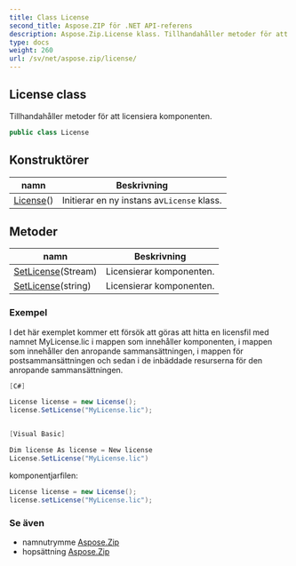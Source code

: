 ```yaml
---
title: Class License
second_title: Aspose.ZIP för .NET API-referens
description: Aspose.Zip.License klass. Tillhandahåller metoder för att licensiera komponenten.
type: docs
weight: 260
url: /sv/net/aspose.zip/license/
---
```

## License class

Tillhandahåller metoder för att licensiera komponenten.

```csharp
public class License
```

## Konstruktörer

| namn | Beskrivning |
| --- | --- |
| [License](license/)() | Initierar en ny instans av`License` klass. |

## Metoder

| namn | Beskrivning |
| --- | --- |
| [SetLicense](../../aspose.zip/license/setlicense/#setlicense)(Stream) | Licensierar komponenten. |
| [SetLicense](../../aspose.zip/license/setlicense/#setlicense_1)(string) | Licensierar komponenten. |

### Exempel

I det här exemplet kommer ett försök att göras att hitta en licensfil med namnet MyLicense.lic i mappen som innehåller  komponenten, i mappen som innehåller den anropande sammansättningen, i mappen för postsammansättningen och sedan i de inbäddade resurserna för den anropande sammansättningen.

```csharp
[C#]

License license = new License();
license.SetLicense("MyLicense.lic");


[Visual Basic]

Dim license As license = New license
License.SetLicense("MyLicense.lic")
```

komponentjarfilen:

```csharp
License license = new License();
license.setLicense("MyLicense.lic");
```

### Se även

* namnutrymme [Aspose.Zip](../../aspose.zip/)
* hopsättning [Aspose.Zip](../../)


